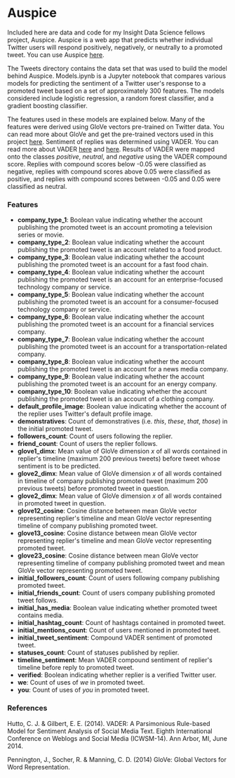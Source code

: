 # Auspice

Included here are data and code for my Insight Data Science fellows project, Auspice. Auspice is a web app that predicts whether individual Twitter users will respond positively, negatively, or neutrally to a promoted tweet. You can use Auspice [here](https://auspiceapp.com/).

The Tweets directory contains the data set that was used to build the model behind Auspice. Models.ipynb is a Jupyter notebook that compares various models for predicting the sentiment of a Twitter user's response to a promoted tweet based on a set of approximately 300 features. The models considered include logistic regression, a random forest classifier, and a gradient boosting classifier.

The features used in these models are explained below. Many of the features were derived using GloVe vectors pre-trained on Twitter data. You can read more about GloVe and get the pre-trained vectors used in this project [here](https://nlp.stanford.edu/projects/glove/). Sentiment of replies was determined using VADER. You can read more about VADER [here](https://github.com/cjhutto/vaderSentiment) and [here](http://www.nltk.org/_modules/nltk/sentiment/vader.html). Results of VADER were mapped onto the classes *positive*, *neutral*, and *negative* using the VADER compound score. Replies with compound scores below -0.05 were classified as negative, replies with compound scores above 0.05 were classified as positive, and replies with compound scores between -0.05 and 0.05 were classified as neutral.

### Features

- **company\_type\_1**: Boolean value indicating whether the account publishing the promoted tweet is an account promoting a television series or movie.
- **company\_type\_2**: Boolean value indicating whether the account publishing the promoted tweet is an account related to a food product.
- **company\_type\_3**: Boolean value indicating whether the account publishing the promoted tweet is an account for a fast food chain.
- **company\_type\_4**: Boolean value indicating whether the account publishing the promoted tweet is an account for an enterprise-focused technology company or service.
- **company\_type\_5**: Boolean value indicating whether the account publishing the promoted tweet is an account for a consumer-focused technology company or service.
- **company\_type\_6**: Boolean value indicating whether the account publishing the promoted tweet is an account for a financial services company.
- **company\_type\_7**: Boolean value indicating whether the account publishing the promoted tweet is an account for a transportation-related company.
- **company\_type\_8**: Boolean value indicating whether the account publishing the promoted tweet is an account for a news media company.
- **company\_type\_9**: Boolean value indicating whether the account publishing the promoted tweet is an account for an energy company.
- **company\_type\_10**: Boolean value indicating whether the account publishing the promoted tweet is an account of a clothing company.
- **default\_profile\_image**: Boolean value indicating whether the account of the replier uses Twitter's default profile image.
- **demonstratives**: Count of demonstratives (i.e. *this*, *these*, *that*, *those*) in the initial promoted tweet.
- **followers\_count**: Count of users following the replier.
- **friend\_count**: Count of users the replier follows.
- **glove1\_dimx**: Mean value of GloVe dimension *x* of all words contained in replier's timeline (maximum 200 previous tweets) before tweet whose sentiment is to be predicted.
- **glove2\_dimx**: Mean value of GloVe dimension *x* of all words contained in timeline of company publishing promoted tweet (maximum 200 previous tweets) before promoted tweet in question.
- **glove2\_dimx**: Mean value of GloVe dimension *x* of all words contained in promoted tweet in question.
- **glove12\_cosine**: Cosine distance between mean GloVe vector representing replier's timeline and mean GloVe vector representing timeline of company publishing promoted tweet.
- **glove13\_cosine**: Cosine distance between mean GloVe vector representing replier's timeline and mean GloVe vector representing promoted tweet.
- **glove23\_cosine**: Cosine distance between mean GloVe vector representing timeline of company publishing promoted tweet and mean GloVe vector representing promoted tweet.
- **initial\_followers\_count**: Count of users following company publishing promoted tweet.
- **initial\_friends\_count**: Count of users company publishing promoted tweet follows.
- **initial\_has\_media**: Boolean value indicating whether promoted tweet contains media.
- **initial\_hashtag\_count**: Count of hashtags contained in promoted tweet.
- **initial\_mentions\_count**: Count of users mentioned in promoted tweet.
- **initial\_tweet\_sentiment**: Compound VADER sentiment of promoted tweet.
- **statuses\_count**: Count of statuses published by replier.
- **timeline\_sentiment**: Mean VADER compound sentiment of replier's timeline before reply to promoted tweet.
- **verified**: Boolean indicating whether replier is a verified Twitter user.
- **we**: Count of uses of *we* in promoted tweet.
- **you**: Count of uses of *you* in promoted tweet.

### References

Hutto, C. J. & Gilbert, E. E. (2014). VADER: A Parsimonious Rule-based Model for
Sentiment Analysis of Social Media Text. Eighth International Conference on
Weblogs and Social Media (ICWSM-14). Ann Arbor, MI, June 2014.

Pennington, J., Socher, R. & Manning, C. D. (2014) GloVe: Global Vectors for Word Representation.

